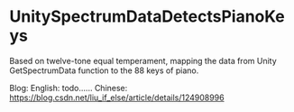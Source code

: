 # UnitySpectrumDataDetectsPianoKeys
Based on twelve-tone equal temperament, mapping the data from Unity GetSpectrumData function to the 88 keys of piano.

Blog:
English: todo......
Chinese: https://blog.csdn.net/liu_if_else/article/details/124908996
